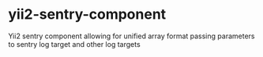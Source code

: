 # yii2-sentry-component
Yii2 sentry component allowing for unified array format passing parameters to sentry log target and other log targets

